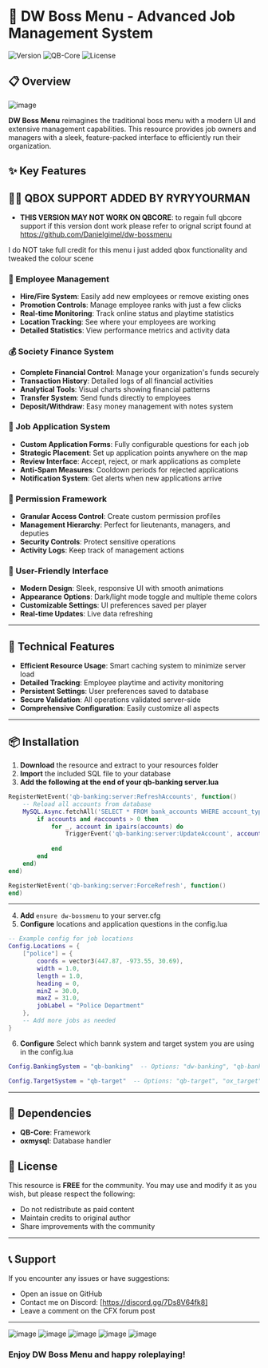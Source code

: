 # 🏢 DW Boss Menu - Advanced Job Management System

  
![Version](https://img.shields.io/badge/Version-1.1.0-blue)
![QB-Core](https://img.shields.io/badge/Framework-QB--Core-red)
![License](https://img.shields.io/badge/License-Free-brightgreen)

## 📋 Overview

![image](https://github.com/user-attachments/assets/6720ed2e-790c-408b-af4e-46072203378b)


**DW Boss Menu** reimagines the traditional boss menu with a modern UI and extensive management capabilities. This resource provides job owners and managers with a sleek, feature-packed interface to efficiently run their organization.
## ✨ Key Features

## 💪🏼 QBOX SUPPORT ADDED BY RYRYYOURMAN
- **THIS VERSION MAY NOT WORK ON QBCORE**: to regain full qbcore support if this version dont work please refer to orignal
script found at https://github.com/Danielgimel/dw-bossmenu

I do NOT take full credit for this menu i just added qbox functionality and tweaked the colour scene


### 👥 Employee Management
- **Hire/Fire System**: Easily add new employees or remove existing ones
- **Promotion Controls**: Manage employee ranks with just a few clicks
- **Real-time Monitoring**: Track online status and playtime statistics
- **Location Tracking**: See where your employees are working
- **Detailed Statistics**: View performance metrics and activity data

### 💰 Society Finance System
- **Complete Financial Control**: Manage your organization's funds securely
- **Transaction History**: Detailed logs of all financial activities
- **Analytical Tools**: Visual charts showing financial patterns
- **Transfer System**: Send funds directly to employees
- **Deposit/Withdraw**: Easy money management with notes system

### 📝 Job Application System
- **Custom Application Forms**: Fully configurable questions for each job
- **Strategic Placement**: Set up application points anywhere on the map
- **Review Interface**: Accept, reject, or mark applications as complete
- **Anti-Spam Measures**: Cooldown periods for rejected applications
- **Notification System**: Get alerts when new applications arrive

### 🔐 Permission Framework
- **Granular Access Control**: Create custom permission profiles
- **Management Hierarchy**: Perfect for lieutenants, managers, and deputies
- **Security Controls**: Protect sensitive operations
- **Activity Logs**: Keep track of management actions

### 🎨 User-Friendly Interface
- **Modern Design**: Sleek, responsive UI with smooth animations
- **Appearance Options**: Dark/light mode toggle and multiple theme colors
- **Customizable Settings**: UI preferences saved per player
- **Real-time Updates**: Live data refreshing

---

## 🔧 Technical Features

- **Efficient Resource Usage**: Smart caching system to minimize server load
- **Detailed Tracking**: Employee playtime and activity monitoring
- **Persistent Settings**: User preferences saved to database
- **Secure Validation**: All operations validated server-side
- **Comprehensive Configuration**: Easily customize all aspects

---
## 📦 Installation


1. **Download** the resource and extract to your resources folder
2. **Import** the included SQL file to your database
3. **Add the following at the end of your qb-banking server.lua**
   
```lua
RegisterNetEvent('qb-banking:server:RefreshAccounts', function()
    -- Reload all accounts from database
    MySQL.Async.fetchAll('SELECT * FROM bank_accounts WHERE account_type = ?', {'job'}, function(accounts)
        if accounts and #accounts > 0 then
            for _, account in ipairs(accounts) do
                TriggerEvent('qb-banking:server:UpdateAccount', account.account_name, 0, "refresh")
            
            end
        end
    end)
end)

RegisterNetEvent('qb-banking:server:ForceRefresh', function()
end)
```

---

4. **Add** `ensure dw-bossmenu` to your server.cfg
5. **Configure** locations and application questions in the config.lua

```lua
-- Example config for job locations
Config.Locations = {
    ["police"] = {
        coords = vector3(447.87, -973.55, 30.69),
        width = 1.0,
        length = 1.0,
        heading = 0,
        minZ = 30.0,
        maxZ = 31.0,
        jobLabel = "Police Department"
    },
    -- Add more jobs as needed
}
```
6. **Configure** Select which bannk system and target system you are using in the config.lua
```lua
Config.BankingSystem = "qb-banking"  -- Options: "dw-banking", "qb-banking", "renewed-banking"
```
```lua
Config.TargetSystem = "qb-target"  -- Options: "qb-target", "ox_target"
```

---

## 🔗 Dependencies

- **QB-Core**: Framework
- **oxmysql**: Database handler



## 📝 License

This resource is **FREE** for the community. You may use and modify it as you wish, but please respect the following:

- Do not redistribute as paid content
- Maintain credits to original author
- Share improvements with the community

---

## 📞 Support

If you encounter any issues or have suggestions:

- Open an issue on GitHub
- Contact me on Discord: [https://discord.gg/7Ds8V64fk8]
- Leave a comment on the CFX forum post

---

![image](https://github.com/user-attachments/assets/4a4d28b0-83c5-41bf-b9e9-5535a981dda3)
![image](https://github.com/user-attachments/assets/7215bdbf-0c68-4ebb-aecb-1f9558c257a7)
![image](https://github.com/user-attachments/assets/c934baab-dcec-4f76-8207-3c725a1a9382)
![image](https://github.com/user-attachments/assets/6dc08a76-d70a-4a60-b341-eb63246c0270)
![image](https://github.com/user-attachments/assets/05bc554d-9f51-47d6-a4e7-3da2db48b1fb)


  
### Enjoy DW Boss Menu and happy roleplaying!

